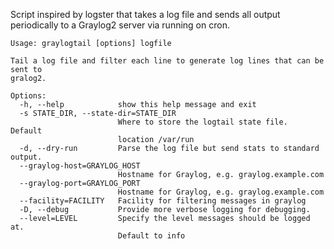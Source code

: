 Script inspired by logster that takes a log file and sends all output
periodically to a Graylog2 server via running on cron.

    Usage: graylogtail [options] logfile

    Tail a log file and filter each line to generate log lines that can be sent to
    gralog2.

    Options:
      -h, --help            show this help message and exit
      -s STATE_DIR, --state-dir=STATE_DIR
                            Where to store the logtail state file.  Default
                            location /var/run
      -d, --dry-run         Parse the log file but send stats to standard output.
      --graylog-host=GRAYLOG_HOST
                            Hostname for Graylog, e.g. graylog.example.com
      --graylog-port=GRAYLOG_PORT
                            Hostname for Graylog, e.g. graylog.example.com
      --facility=FACILITY   Facility for filtering messages in graylog
      -D, --debug           Provide more verbose logging for debugging.
      --level=LEVEL         Specify the level messages should be logged at.
                            Default to info
